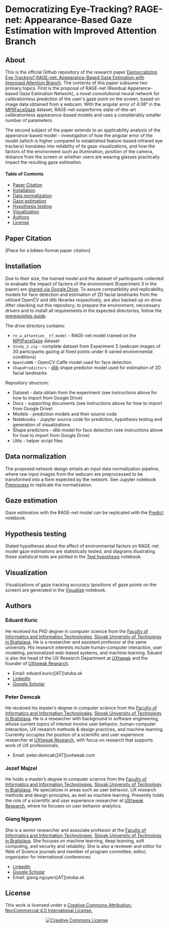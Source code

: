 # Democratizing Eye-Tracking? RAGE-net: Appearance-Based Gaze Estimation with Improved Attention Branch

## About

This is the official Github repository of the research paper [Democratizing Eye-Tracking? RAGE-net: Appearance-Based Gaze Estimation with Improved Attention Branch]().
The contents of this paper subsume two primary topics. First is the proposal of RAGE-net (Residual Apperance-based Gaze Estimation Network), a novel convolutional neural network for calibrationless prediction of the user's gaze point on the screen, based on image data obtained from a webcam. With the angular error of 4.08° in the [MPIIFaceGaze](https://www.perceptualui.org/research/datasets/MPIIFaceGaze/) dataset, RAGE-net outperforms state-of-the-art calibrationless appearance-based models and uses a considerably smaller number of parameters.

The second subject of the paper extends to an applicability analysis of the apperance-based model - investigation of how the angular error of the model (which is higher compared to established feature-based infrared eye trackers) translates into reliability of its gaze visualizations, and how the factors of the environment such as illumination, position of the camera, distance from the screen or whether users are wearing glasses practically impact the resulting gaze estimation.

#### Table of Contents
* [Paper Citation](#a-citation)
* [Installation](#a-installation)
* [Data normalization](#a-data-normalization)
* [Gaze estimation](#a-gaze-estimation)
* [Hypothesis testing](#a-hypothesis-testing)
* [Visualization](#a-visualization)
* [Authors](#a-authors)
* [License](#a-license)

## <a name="a-citation"> Paper Citation
[Place for a bibtex-format paper citation]

## <a name="a-installation"> Installation
Due to their size, the trained model and the dataset of participants collected to evaluate the impact of factors of the environment (Experiment 3 in the paper) are [shared via Google Drive](https://drive.google.com/drive/folders/1RHs7xGCD-k13N2YD2P0-54d0tmD7_XKy?usp=share_link). To assure compatibility and replicability, models for face detection and estimation of 2D facial landmarks from the utilized OpenCV and dlib libraries respectively, are also backed up on drive. After ckecking out this repository, to prepare the environment, neccessary drivers and to install all requirements in the expected directories, follow the [prerequisites guide](./Docs/Prerequisites.md).

The drive directory contains:
* `rn_w_attention__tf_model` - RAGE-net model trained on the [MPIIFaceGaze](https://www.perceptualui.org/research/datasets/MPIIFaceGaze/) dataset
* `Study_2.zip` - complete dataset from Experiment 3 (webcam images of 30 participants gazing at fixed points under 6 varied environmental conditions)
* `OpenCvDNN` - OpenCV Caffe model used for face detection
* `ShapePredictors` - [dlib](http://dlib.net/) shape predictor model used for estimation of 2D facial landmarks

Repository structure:
* Dataset - data obtain from the experiment (see instructions above for how to import from Google Drive)
* Docs - supporting documents (see instructions above for how to import from Google Drive)
* Models - prediction models and their source code
* Notebooks - Jupyter source code for prediction, hypothesis testing and generation of visualizations
* Shape predictors - dlib model for face detection (see instructions above for how to import from Google Drive)
* Utils - helper script files

## <a name="a-data-normalization"> Data normalization
The proposed network design entails an input data normalization pipeline, where raw input images from the webcam are preprocessed to be transformed into a form expected by the network. See Jupyter notebook [Preprocess](./Notebooks/Study2/Preprocess.ipynb) to replicate the normalization.

## <a name="a-gaze-estimation"> Gaze estimation
Gaze estimation with the RAGE-net model can be replicated with the [Predict](./Notebooks/Study2/Predict.ipynb) notebook.

## <a name="a-hypothesis-testing"> Hypothesis testing
Stated hypotheses about the effect of environmental factors on RAGE-net model gaze estimations are statistically tested, and diagrams illustrating these statistical tests are plotted in the [Test hypothesis](./Notebooks/Study2/Test-hypothesis.ipynb) notebook.

## <a name="a-visualization"> Visualization
Visualizations of gaze tracking accuracy (positions of gaze points on the screen) are generated in the [Visualize](./Notebooks/Study2/Visualize.ipynb) notebook.

## <a name="a-authors"> Authors

### Eduard Kuric
He received his PhD degree in computer science from the [Faculty of Informatics and Information Technologies](https://www.fiit.stuba.sk/), [Slovak University of Technology in Bratislava](https://www.stuba.sk/). He is a researcher and assistant professor at the same university. His research interests include human-computer interaction, user modeling, personalized web-based systems, and machine learning. Eduard is also the head of the UX Research Department at [UXtweak](https://www.uxtweak.com) and the founder of [UXtweak Research](https://www.uxtweak.com).
- Email: eduard.kuric([AT])stuba.sk
- [LinkedIn](https://www.linkedin.com/in/eduard-kuric-b7141280/)
- [Google Scholar](https://scholar.google.com/citations?user=MwjpNoAAAAAJ&hl=en&oi=ao)

### Peter Demcak
He received his master’s degree in computer science from the [Faculty of Informatics and Information Technologies](https://www.fiit.stuba.sk/), [Slovak University of Technology in Bratislava](https://www.stuba.sk/). He is a researcher with background in software engineering, whose current topics of interest involve user behavior, human-computer interaction, UX research methods & design practices, and machine learning. Currently occupies the position of a scientific and user experience researcher at [UXtweak Research](https://www.uxtweak.com/), with focus on research that supports work of UX professionals.
- Email: peter.demcak([AT])uxtweak.com

### Jozef Majzel
He holds a master’s degree in computer science from the [Faculty of Informatics and Information Technologies](https://www.fiit.stuba.sk/), [Slovak University of Technology in Bratislava](https://www.stuba.sk/). He specializes in areas such as user behavior, UX research methods and design principles, as well as machine learning. Presently holds the role of a scientific and user experience researcher at [UXtweak Research](https://www.uxtweak.com/), where he focuses on user behavior analytics.

### Giang Nguyen
She is a senior researcher and associate professor at the [Faculty of Informatics and Information Technologies](https://www.fiit.stuba.sk/), [Slovak University of Technology in Bratislava](https://www.stuba.sk/). She focuses on machine learning, deep learning, soft computing, and security and reliability. She is also a reviewer and editor for Web of Science journals and member of program committee, editor, organizator for international conferences.
- [LinkedIn](https://www.linkedin.com/in/giang-nguyen-3307b8b/)
- [Google Scholar](https://scholar.google.com/citations?hl=en&user=IEmgzZkAAAAJ)
- Email: giang.nguyen([AT])stuba.sk

## <a name="a-license"> License

This work is licensed under a
<a rel="license" href="http://creativecommons.org/licenses/by-nc/4.0/">
Creative Commons Attribution-NonCommercial 4.0 International License.
</a>

<a rel="license" href="http://creativecommons.org/licenses/by-nc/4.0/" style="margin-left: 8rem">
<img alt="Creative Commons License" style="border-width:0" src="https://i.creativecommons.org/l/by-nc/4.0/88x31.png" />
</a>




